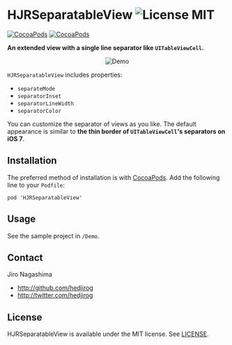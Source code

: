 HJRSeparatableView ![License MIT](https://go-shields.herokuapp.com/license-MIT-blue.png)
================

[![CocoaPods](https://cocoapod-badges.herokuapp.com/v/HJRSeparatableView/badge.png)](http://cocoapods.org/?q=HJRSeparatableView)
[![CocoaPods](https://cocoapod-badges.herokuapp.com/p/HJRSeparatableView/badge.png)](http://cocoapods.org/?q=HJRSeparatableView)

**An extended view with a single line separator like `UITableViewCell`.**

<p align="center">
  <img title="Demo" src="https://raw.github.com/hedjirog/HJRSeparatableView/master/Demo/Resources/Demo.gif"/>
</p>

`HJRSeparatableView` includes properties:

- `separateMode`
- `separatorInset`
- `separatorLineWidth`
- `separatorColor`

You can customize the separator of views as you like.
The default appearance is similar to **the thin border of `UITableViewCell`'s separators on iOS 7**.

## Installation

The preferred method of installation is with [CocoaPods](http://cocoapods.org).
Add the following line to your `Podfile`:

```
pod 'HJRSeparatableView'
```

## Usage

See the sample project in `/Demo`.

## Contact

Jiro Nagashima

- http://github.com/hedjirog
- http://twitter.com/hedjirog

## License

HJRSeparatableView is available under the MIT license. See [LICENSE](https://github.com/hedjirog/HJRSeparatableView/blob/master/LICENSE).
